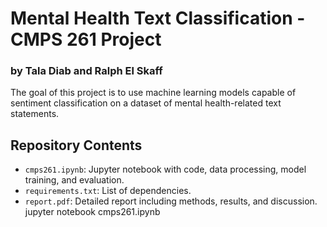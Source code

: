 # Mental Health Text Classification - CMPS 261 Project
### by Tala Diab and Ralph El Skaff

The goal of this project is to use machine learning models capable of sentiment classification on a dataset of mental health-related text statements.

## Repository Contents

- `cmps261.ipynb`: Jupyter notebook with code, data processing, model training, and evaluation.
- `requirements.txt`: List of dependencies.
- `report.pdf`: Detailed report including methods, results, and discussion.
jupyter notebook cmps261.ipynb
